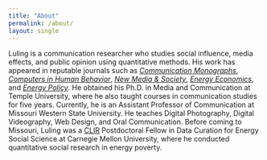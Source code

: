 ```yaml
---
title: "About"
permalink: /about/
layout: single
---
```

Luling is a communication researcher who studies social influence, media effects, and public opinion using quantitative methods. His work has appeared in reputable journals such as [*Communication Monographs*](https://www.tandfonline.com/eprint/U8WSSABF6ECSR3B8PS83/full?target=10.1080/03637751.2021.1973051), [*Computers in Human Behavior*](https://doi.org/10.1016/j.chb.2022.107321), [*New Media & Society*](https://doi.org/10.1177/14614448241256899), [*Energy Economics*](https://doi.org/10.1016/j.eneco.2024.107716), and [*Energy Policy*](https://doi.org/10.1016/j.enpol.2023.113748). He obtained his Ph.D. in Media and Communication at Temple University, where he also taught courses in communication studies for five years. Currently, he is an Assistant Professor of Communication at Missouri Western State University. He teaches Digital Photography, Digital Videography, Web Design, and Oral Communication. Before coming to Missouri, Luling was a [CLIR](https://postdoc.clir.org/meet/) Postdoctoral Fellow in Data Curation for Energy Social Science at Carnegie Mellon University, where he conducted quantitative social research in energy poverty. 